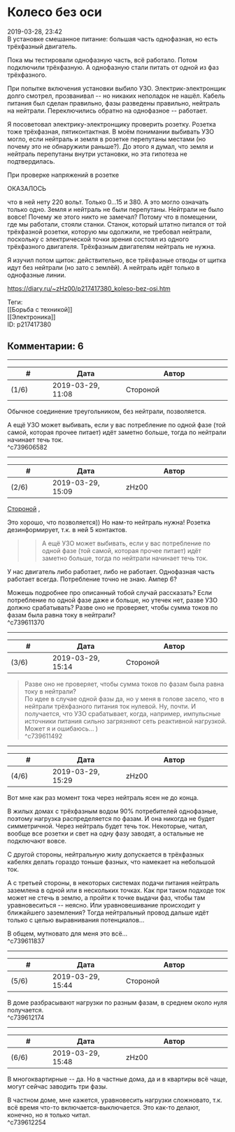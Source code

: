 Колесо без оси
==============

  
2019-03-28, 23:42  
 В установке смешанное питание: большая часть однофазная, но есть трёхфазный двигатель.   
   
 Пока мы тестировали однофазную часть, всё работало. Потом подключили трёхфазную. А однофазную стали питать от одной из фаз трёхфазного.   
   
 При попытке включения установки выбило УЗО. Электрик-электронщик долго смотрел, прозванивал -- но никаких неполадок не нашёл. Кабель питания был сделан правильно, фазы разведены правильно, нейтраль на нейтрали. Переключились обратно на однофазное -- работает.   
   
 Я посоветовал электрику-электронщику проверить розетку. Розетка тоже трёхфазная, пятиконтактная. В моём понимании выбивать УЗО могло, если нейтраль и земля в розетке перепутаны местами (но почему это не обнаружили раньше?). До этого я думал, что земля и нейтраль перепутаны внутри установки, но эта гипотеза не подтвердилась.   
   
 При проверке напряжений в розетке   
   
 ОКАЗАЛОСЬ   
   
 что в ней нету 220 вольт. Только 0...15 и 380. А это могло означать только одно. Земля и нейтраль не были перепутаны. Нейтрали не было вовсе! Почему же этого никто не замечал? Потому что в помещении, где мы работали, стояли станки. Станок, который штатно питался от той трёхфазной розетки, которую мы одолжили, не требовал нейтрали, поскольку с электрической точки зрения состоял из одного трёхфазного двигателя. Трёхфазным двигателям нейтраль не нужна.   
   
 Я изучил потом щиток: действительно, все трёхфазные отводы от щитка идут без нейтрали (но зато с землёй). А нейтраль идёт только в однофазные линии.   
  
<https://diary.ru/~zHz00/p217417380_koleso-bez-osi.htm>  
  
Теги:  
[[Борьба с техникой]]  
[[Электроника]]  
ID: p217417380  


Комментарии: 6
--------------

  


---



|         #         |              Дата              |                     Автор                     |           ID           |
| --- | --- | --- | --- |
| (1/6) | 2019-03-29, 11:08 | Стороной | c739606582 |

  
 Обычное соединение треугольником, без нейтрали, позволяется.   
   
 А ещё УЗО может выбивать, если у вас потребление по одной фазе (той самой, которая прочее питает) идёт заметно больше, тогда по нейтрали начинает течь ток.   
 ^c739606582

---



|         #         |              Дата              |                     Автор                     |           ID           |
| --- | --- | --- | --- |
| (2/6) | 2019-03-29, 15:09 | zHz00 | c739611370 |

  
  [Стороной](http://1047.diary.ru "И васильки, и я, и тополя")  ,   
   
 Это хорошо, что позволяется)) Но нам-то нейтраль нужна! Розетка дезинформирует, т.к. в ней 5 контактов.   
   
 >>А ещё УЗО может выбивать, если у вас потребление по одной фазе (той самой, которая прочее питает) идёт заметно больше, тогда по нейтрали начинает течь ток.   
   
 У нас двигатель либо работает, либо не работает. Однофазная часть работает всегда. Потребление точно не знаю. Ампер 6?   
   
 Можешь подробнее про описанный тобой случай рассказать? Если потребление по одной фазе даже и больше, но утечек нет, разве УЗО должно срабатывать? Разве оно не проверяет, чтобы сумма токов по фазам была равна току в нейтрали?   
 ^c739611370

---



|         #         |              Дата              |                     Автор                     |           ID           |
| --- | --- | --- | --- |
| (3/6) | 2019-03-29, 15:14 | Стороной | c739611492 |

  
 > Разве оно не проверяет, чтобы сумма токов по фазам была равна току в нейтрали?   
 По идее в случае одной фазы да, но у меня в голове засело, что в нейтрали трёхфазного питания ток нулевой. Ну, почти. И получается, что УЗО срабатывает, когда, например, импульсные источники питания сильно загрязняют сеть реактивной нагрузкой. Может я и ошибаюсь... )   
 ^c739611492

---



|         #         |              Дата              |                     Автор                     |           ID           |
| --- | --- | --- | --- |
| (4/6) | 2019-03-29, 15:29 | zHz00 | c739611837 |

  
 Вот мне как раз момент тока через нейтраль ясен не до конца.   
   
 В жилых домах с трёхфазным водом 90% потребителей однофазные, поэтому нагрузка распределяется по фазам. И она никогда не будет симметричной. Через нейтраль будет течь ток. Некоторые, читал, вообще все розетки и свет на одну фазу заводят, а остальные не подключают вовсе.   
   
 С другой стороны, нейтральную жилу допускается в трёхфазных кабелях делать гораздо тоньше фазных, что намекает на небольшой ток.   
   
 А с третьей стороны, в некоторых системах подачи питания нейтраль заземлена в одной или в нескольких точках. Как при таком подходе ток может не стечь в землю, а пройти к точке выдачи фаз, чтобы там уравновеситься -- неясно. Или уравновешивание происходит у ближайшего заземления? Тогда нейтральный провод дальше идёт только с целью выравнивания потенциалов...   
   
 В общем, мутновато для меня это всё...   
 ^c739611837

---



|         #         |              Дата              |                     Автор                     |           ID           |
| --- | --- | --- | --- |
| (5/6) | 2019-03-29, 15:44 | Стороной | c739612174 |

  
 В доме разбрасывают нагрузки по разным фазам, в среднем около нуля получается.   
 ^c739612174

---



|         #         |              Дата              |                     Автор                     |           ID           |
| --- | --- | --- | --- |
| (6/6) | 2019-03-29, 15:48 | zHz00 | c739612254 |

  
 В многоквартирные -- да. Но в частные дома, да и в квартиры всё чаще, могут сейчас заводить три фазы.   
   
 В частном доме, мне кажется, уравновесить нагрузки сложновато, т.к. всё время что-то включается-выключается. Это как-то делают, конечно, но я только читал.   
 ^c739612254